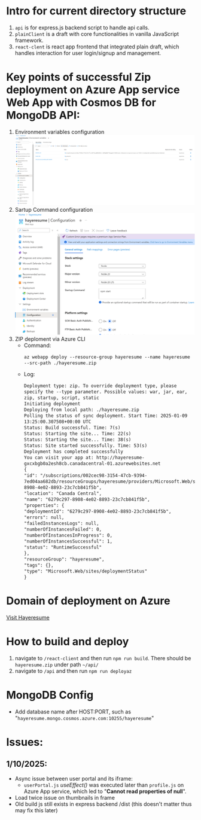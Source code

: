 # Intro for current directory structure

1) `api` is for express.js backend script to handle api calls.
2) `plainClient` is a draft with core functionalities in vanilla JavaScript framework.
3) `react-clent` is react app frontend that integrated plain draft, which handles interaction for user login/signup and management.

# Key points of successful Zip deployment on Azure App service Web App with Cosmos DB for MongoDB API:
1) Environment variables configuration
![](envVars.png)
2) Sartup Command configuration
![](startupCMD.png)
3) ZIP deploment via Azure CLI
   - Command:
     ``` 
     az webapp deploy --resource-group hayeresume --name hayeresume --src-path ./hayeresume.zip 
     ```
   - Log:
     ```
     Deployment type: zip. To override deployment type, please specify the --type parameter. Possible values: war, jar, ear, zip, startup, script, static
     Initiating deployment
     Deploying from local path: ./hayeresume.zip
     Polling the status of sync deployment. Start Time: 2025-01-09 13:25:00.307508+00:00 UTC
     Status: Build successful. Time: 7(s)
     Status: Starting the site... Time: 22(s)
     Status: Starting the site... Time: 38(s)
     Status: Site started successfully. Time: 53(s)
     Deployment has completed successfully
     You can visit your app at: http://hayeresume-gxcxbgb0a2esh8cb.canadacentral-01.azurewebsites.net
     {
     "id": "/subscriptions/002cec98-3154-47cb-9394-7ed04aa682db/resourceGroups/hayeresume/providers/Microsoft.Web/sites/hayeresume/deploymentStatus/6279c297-8908-4e02-8893-23c7cb841f5b",
     "location": "Canada Central",
     "name": "6279c297-8908-4e02-8893-23c7cb841f5b",
     "properties": {
     "deploymentId": "6279c297-8908-4e02-8893-23c7cb841f5b",
     "errors": null,
     "failedInstancesLogs": null,
     "numberOfInstancesFailed": 0,
     "numberOfInstancesInProgress": 0,
     "numberOfInstancesSuccessful": 1,
     "status": "RuntimeSuccessful"
     },
     "resourceGroup": "hayeresume",
     "tags": {},
     "type": "Microsoft.Web/sites/deploymentStatus"
     }
     ```

# Domain of deployment on Azure
[Visit Hayeresume](https://hayeresume-gxcxbgb0a2esh8cb.canadacentral-01.azurewebsites.net/)


# How to build and deploy
1) navigate to `/react-client` and then run `npm run build`. There should be `hayeresume.zip` under path `~/api/`
2) navigate to `/api` and then run `npm run deployaz`

# MongoDB Config
- Add database name after HOST:PORT, such as "`hayeresume.mongo.cosmos.azure.com:10255/hayeresume`"

# Issues:
## 1/10/2025:
- Async issue between user portal and its iframe:
  - `userPortal.js` *useEffect()* was executed later than `profile.js` on Azure App service, which led to "**Cannot read properties of null**".
- Load twice issue on thumbnails in frame
- Old build js still exists in express backend /dist (this doesn't matter thus may fix this later)